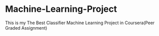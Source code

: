 # Machine-Learning-Project
This is my The Best Classifier Machine Learning Project in Coursera(Peer Graded Assignment)
